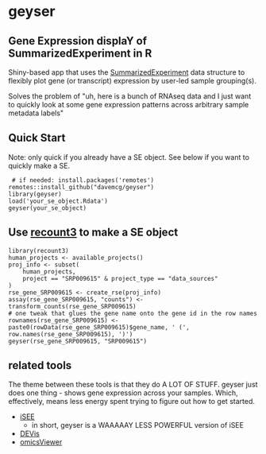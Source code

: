 # geyser

## Gene Expression displaY of SummarizedExperiment in R

Shiny-based app that uses the [SummarizedExperiment](https://bioconductor.org/packages/release/bioc/html/SummarizedExperiment.html) data structure to flexibly plot gene (or transcript) expression by user-led sample grouping(s).

Solves the problem of "uh, here is a bunch of RNAseq data and I just want to quickly look at some gene expression patterns across arbitrary sample metadata labels"

## Quick Start
Note: only quick if you already have a SE object. See below if you want to quickly make a SE.
```
 # if needed: install.packages('remotes') 
remotes::install_github("davemcg/geyser")
library(geyser)
load('your_se_object.Rdata')
geyser(your_se_object)
```

## Use [recount3](https://www.bioconductor.org/packages/devel/bioc/vignettes/recount3/inst/doc/recount3-quickstart.html) to make a SE object
```
library(recount3)
human_projects <- available_projects()
proj_info <- subset(
    human_projects,
    project == "SRP009615" & project_type == "data_sources"
)
rse_gene_SRP009615 <- create_rse(proj_info)
assay(rse_gene_SRP009615, "counts") <- transform_counts(rse_gene_SRP009615)
# one tweak that glues the gene name onto the gene id in the row names
rownames(rse_gene_SRP009615) <- paste0(rowData(rse_gene_SRP009615)$gene_name, ' (', row.names(rse_gene_SRP009615), ')')
geyser(rse_gene_SRP009615, "SRP009615")
```

## related tools

The theme between these tools is that they do A LOT OF STUFF. geyser just does one thing - shows gene expression across your samples. Which, effectively, means less energy spent trying to figure out how to get started.

 - [iSEE](https://bioconductor.org/packages/release/bioc/html/iSEE.html)
   - in short, geyser is a WAAAAAY LESS POWERFUL version of iSEE
 - [DEVis](https://cran.r-hub.io/web/packages/DEVis/vignettes/DEVis_vignette.html)
 - [omicsViewer](https://bioconductor.org/packages/devel/bioc/vignettes/omicsViewer/inst/doc/quickStart.html#1_Introduction)
